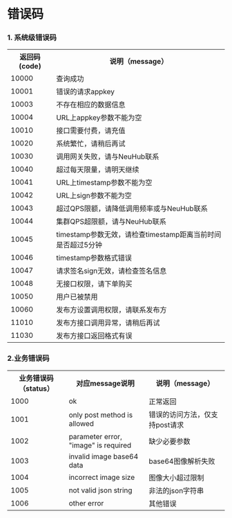 
# 错误码

### 1. 系统级错误码
<table>
  <tr>
    <th>返回码 (code)</th>
    <th>说明（message）</th>
  </tr>
    <tr>
      <td>10000</td>
      <td>查询成功</td>
    </tr>
  <tr>
    <td>10001</td>
    <td>错误的请求appkey</td>
  </tr>
  <tr>
    <td>10003</td>
    <td>不存在相应的数据信息</td>
  </tr>
  <tr>
    <td>10004</td>
    <td>URL上appkey参数不能为空</td>
  </tr>
    <tr>
      <td>10010</td>
      <td>接口需要付费，请充值</td>
    </tr>
   <tr>
    <td>10020</td>
    <td>系统繁忙，请稍后再试</td>
  </tr>
   <tr>
    <td>10030</td>
    <td>调用网关失败，请与NeuHub联系</td>
  </tr>
   <tr>
    <td>10040</td>
    <td>超过每天限量，请明天继续</td>
  </tr>
   <tr>
    <td>10041</td>
    <td>URL上timestamp参数不能为空</td>
  </tr>
   <tr>
    <td>10042</td>
    <td>URL上sign参数不能为空</td>
  </tr>
   <tr>
    <td>10043</td>
    <td>超过QPS限额，请降低调用频率或与NeuHub联系</td>
  </tr>
  <tr>
    <td>10044</td>
    <td>集群QPS超限额，请与NeuHub联系</td>
  </tr>
  <tr>
    <td>10045</td>
    <td>timestamp参数无效，请检查timestamp距离当前时间是否超过5分钟</td>
  </tr>
  <tr>
    <td>10046</td>
    <td>timestamp参数格式错误</td>
  </tr>
  <tr>
    <td>10047</td>
    <td>请求签名sign无效，请检查签名信息</td>
  </tr>
  <tr>
    <td>10048</td>
    <td>无接口权限，请下单购买</td>
  </tr>
  <tr>
    <td>10050</td>
    <td>用户已被禁用</td>
  </tr>   
  <tr>
    <td>10060</td>
    <td>发布方设置调用权限，请联系发布方</td>
  </tr>
  <tr>
    <td>11010</td>
    <td>发布方接口调用异常，请稍后再试</td>
  </tr>
  <tr>
    <td>11030</td>
    <td>发布方接口返回格式有误</td>
  </tr>  
</table>  
 
### 2.业务错误码


<table>
   <tr>
      <th>业务错误码（status）</th>
      <th>对应message说明</th>
      <th>说明（message）</th>
   </tr>
   <tr>
      <td>1000</td>
      <td>ok</td>
      <td>正常返回</td>
   </tr>
   <tr>
      <td>1001</td>
      <td>only post method is allowed</td>
      <td>错误的访问方法，仅支持post请求</td>
   </tr>
   <tr>
      <td>1002</td>
      <td>parameter error, "image" is required</td>
      <td>缺少必要参数</td>
   </tr>
   <tr>
      <td>1003</td>
      <td>invalid image base64 data</td>
      <td>base64图像解析失败</td>
   </tr>
   <tr>
      <td>1004</td>
      <td>incorrect image size</td>
      <td>图像大小超过限制</td>
   </tr>
   <tr>
      <td>1005</td>
      <td>not valid json string</td>
      <td>非法的json字符串</td>
   </tr>
   <tr>
      <td>1006</td>
      <td>other error</td>
      <td>其他错误</td>
   </tr>
</table>